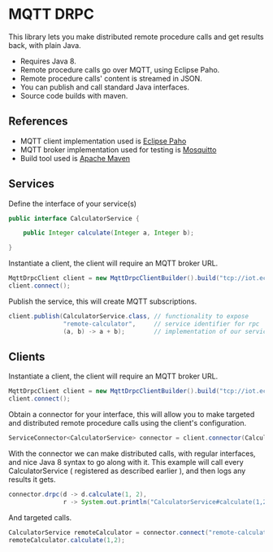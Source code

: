 # MQTT DRPC

This library lets you make distributed remote procedure calls and get results back, with plain Java.

- Requires Java 8.
- Remote procedure calls go over MQTT, using Eclipse Paho.
- Remote procedure calls' content is streamed in JSON.
- You can publish and call standard Java interfaces.
- Source code builds with maven.

## References

- MQTT client implementation used is [Eclipse Paho](https://eclipse.org/paho/)
- MQTT broker implementation used for testing is [Mosquitto](http://mosquitto.org/)
- Build tool used is [Apache Maven](http://maven.apache.org/)

## Services

Define the interface of your service(s)

```java
public interface CalculatorService {

    public Integer calculate(Integer a, Integer b);

}
```

Instantiate a client, the client will require an MQTT broker URL.

```java
MqttDrpcClient client = new MqttDrpcClientBuilder().build("tcp://iot.eclipse.org:1883");
client.connect();
```

Publish the service, this will create MQTT subscriptions.

```java
client.publish(CalculatorService.class, // functionality to expose
               "remote-calculator",     // service identifier for rpc
               (a, b) -> a + b);        // implementation of our service
```

## Clients

Instantiate a client, the client will require an MQTT broker URL.

```java
MqttDrpcClient client = new MqttDrpcClientBuilder().build("tcp://iot.eclipse.org:1883");
client.connect();
```

Obtain a connector for your interface, this will allow you to make targeted and distributed remote procedure calls using the client's configuration.

```java
ServiceConnector<CalculatorService> connector = client.connector(CalculatorService.class);
```

With the connector we can make distributed calls, with regular interfaces, and nice Java 8 syntax to go along with it. This example will call every CalculatorService ( registered as described earlier ), and then logs any results it gets.

```java
connector.drpc(d -> d.calculate(1, 2),
               r -> System.out.println("CalculatorService#calculate(1,2) = " + r));
```

And targeted calls.

```java
CalculatorService remoteCalculator = connector.connect("remote-calculator"); // connect to the calculator identified by the id we've registered with at the service side
remoteCalculator.calculate(1,2);
```
